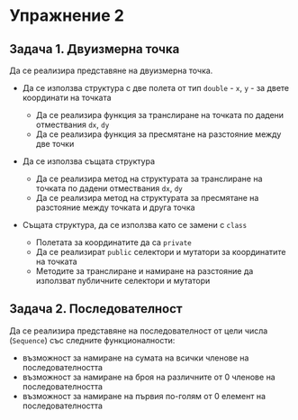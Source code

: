 # Упражнение 2

## Задача 1. Двуизмерна точка

Да се реализира представяне на двуизмерна точка.

- Да се използва структура с две полета от тип `double` - `x`, `y` - за 
двете координати на точката
  - Да се реализира функция за транслиране на точката по дадени отмествания `dx`, `dy`
  - Да се реализира функция за пресмятане на разстояние между две точки

- Да се използва същата структура
  - Да се реализира метод на структурата за транслиране на точката по дадени отмествания `dx`, `dy`
  - Да се реализира метод на структурата за пресмятане на разстояние между точката и друга точка

- Същата структура, да се използва като се замени с `class`
  - Полетата за координатите да са `private`
  - Да се реализират `public` селектори и мутатори за координатите на точката
  - Методите за транслиране и намиране на разстояние да използват публичните селектори и мутатори

## Задача 2. Последователност

Да се реализира представяне на последователност от цели числа (`Sequence`) със следните функционалности:

- възможност за намиране на сумата на всички членове на последователността
- възможност за намиране на броя на различните от 0 членове на последователността
- възможност за намиране на първия по-голям от 0 елемент на последователността
